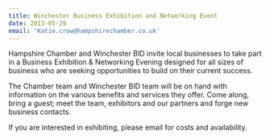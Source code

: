 ```yaml
---
title: Winchester Business Exhibition and Networking Event
date: 2013-05-29
email: 'Katie.crow@hampshirechamber.co.uk'
---
```

Hampshire Chamber and Winchester BID invite local businesses to take part in a Business Exhibition & Networking Evening designed for all sizes of business who are seeking opportunities to build on their current success.

The Chamber team and Winchester BID team will be on hand with information on the various benefits and services they offer. Come along, bring a guest; meet the team, exhibitors and our partners and forge new business contacts.

If you are interested in exhibiting, please email for costs and availability.
